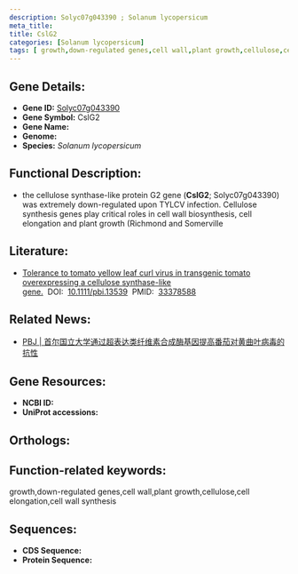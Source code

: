 ```yaml
---
description: Solyc07g043390 ; Solanum lycopersicum
meta_title:
title: CslG2
categories: [Solanum lycopersicum]
tags: [ growth,down-regulated genes,cell wall,plant growth,cellulose,cell elongation,cell wall synthesis ]
---
```


## Gene Details:
- **Gene ID:**	[Solyc07g043390]()
- **Gene Symbol:** CslG2
- **Gene Name:** 
- **Genome:** []()
- **Species:** *Solanum lycopersicum*

## Functional Description:
   - the cellulose synthase-like protein G2 gene (**CslG2**; Solyc07g043390) was extremely down-regulated upon TYLCV infection. Cellulose synthesis genes play critical roles in cell wall biosynthesis, cell elongation and plant growth (Richmond and Somerville

## Literature:
   - [Tolerance to tomato yellow leaf curl virus in transgenic tomato overexpressing a cellulose synthase-like gene.]( https://onlinelibrary.wiley.com/doi/10.1111/pbi.13539)&nbsp;&nbsp;DOI:&nbsp;&nbsp;[10.1111/pbi.13539](https://onlinelibrary.wiley.com/doi/10.1111/pbi.13539)&nbsp;&nbsp;PMID:&nbsp;&nbsp;[33378588](https://pubmed.ncbi.nlm.nih.gov/33378588/)

## Related News:
   - [PBJ | 首尔国立大学通过超表达类纤维素合成酶基因提高番茄对黄曲叶病毒的抗性](https://mp.weixin.qq.com/s?__biz=Mzg3MDEwNDEyMg==&mid=2247502751&idx=1&sn=c38ed4c0cb440965914cd2fdb82c7459&chksm=ce9066caf9e7efdc11426ec22ca5c0a3316a3795ac4137b0c3aef700be624f9fa49a3c0188bd&scene=27#wechat_redirect)

## Gene Resources:
- **NCBI ID:** [](https://www.ncbi.nlm.nih.gov/gene/?term=)
- **UniProt accessions:** [](https://www.uniprot.org/uniprotkb//entry)

## Orthologs:

## Function-related keywords:
growth,down-regulated genes,cell wall,plant growth,cellulose,cell elongation,cell wall synthesis

## Sequences:
- **CDS Sequence:**
- **Protein Sequence:**
